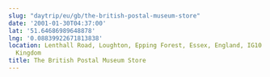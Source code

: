```yaml
---
slug: "daytrip/eu/gb/the-british-postal-museum-store"
date: '2001-01-30T04:37:00'
lat: '51.64686989648878'
lng: '0.08839922671813838'
location: Lenthall Road, Loughton, Epping Forest, Essex, England, IG10 3UD, United
  Kingdom
title: The British Postal Museum Store
---
```



